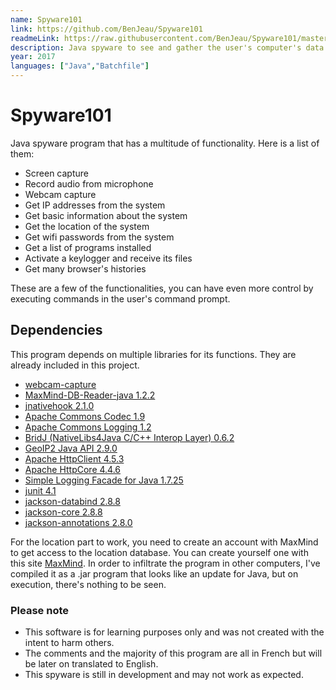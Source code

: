 ```yaml
---
name: Spyware101
link: https://github.com/BenJeau/Spyware101
readmeLink: https://raw.githubusercontent.com/BenJeau/Spyware101/master/README.md
description: Java spyware to see and gather the user's computer's data
year: 2017
languages: ["Java","Batchfile"]
---
```


# Spyware101
Java spyware program that has a multitude of functionality. Here is a list of them:
* Screen capture
* Record audio from microphone
* Webcam capture 
* Get IP addresses from the system
* Get basic information about the system
* Get the location of the system
* Get wifi passwords from the system
* Get a list of programs installed
* Activate a keylogger and receive its files
* Get many browser's histories

These are a few of the functionalities, you can have even more control by executing commands in the user's command prompt.

## Dependencies
This program depends on multiple libraries for its functions. They are already included in this project.
* [webcam-capture](https://github.com/sarxos/webcam-capture)
* [MaxMind-DB-Reader-java 1.2.2](https://github.com/maxmind/MaxMind-DB-Reader-java)
* [jnativehook 2.1.0](https://github.com/kwhat/jnativehook)
* [Apache Commons Codec 1.9](https://mvnrepository.com/artifact/commons-codec/commons-codec/1.9)
* [Apache Commons Logging 1.2](https://mvnrepository.com/artifact/commons-logging/commons-logging/1.2)
* [BridJ (NativeLibs4Java C/C++ Interop Layer) 0.6.2](https://mvnrepository.com/artifact/com.nativelibs4java/bridj/0.6.2)
* [GeoIP2 Java API 2.9.0](https://github.com/maxmind/GeoIP2-java)
* [Apache HttpClient 4.5.3](https://mvnrepository.com/artifact/org.apache.httpcomponents/httpclient/4.5.3)
* [Apache HttpCore 4.4.6](https://mvnrepository.com/artifact/org.apache.httpcomponents/httpcore/4.4.6)
* [Simple Logging Facade for Java 1.7.25](https://www.slf4j.org/download.html)
* [junit 4.1](https://github.com/junit-team/junit4)
* [jackson-databind 2.8.8](https://github.com/FasterXML/jackson-databind)
* [jackson-core 2.8.8](https://github.com/FasterXML/jackson-core)
* [jackson-annotations 2.8.0](https://github.com/FasterXML/jackson-annotations)

For the location part to work, you need to create an account with MaxMind to get access to the location database. You can create yourself one with this site [MaxMind](https://www.maxmind.com/en/home). In order to infiltrate the program in other computers, I've compiled it as a .jar program that looks like an update for Java, but on execution, there's nothing to be seen.

### Please note
* This software is for learning purposes only and was not created with the intent to harm others.
* The comments and the majority of this program are all in French but will be later on translated to English.
* This spyware is still in development and may not work as expected.
